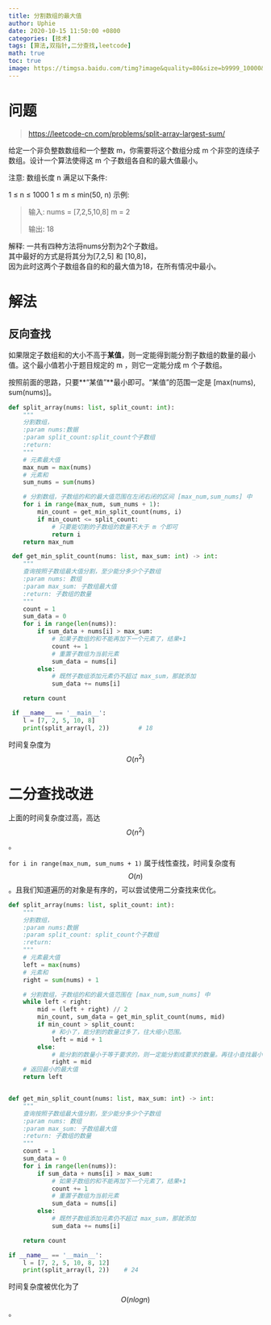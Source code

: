 ```yaml
---
title: 分割数组的最大值
author: Uphie
date: 2020-10-15 11:50:00 +0800
categories: [技术]
tags: [算法,双指针,二分查找,leetcode]
math: true
toc: true
image: https://timgsa.baidu.com/timg?image&quality=80&size=b9999_10000&sec=1602754876602&di=97a8d9f2f5893a8d53753866be1dda33&imgtype=0&src=http%3A%2F%2Fdingyue.nosdn.127.net%2F20uyiMkCHZeie1tvjHC4WxtQZBXxHdveHeM2eXOdmQR741544596430075compressflag.jpeg
---
```


# 问题

> https://leetcode-cn.com/problems/split-array-largest-sum/

给定一个非负整数数组和一个整数 m，你需要将这个数组分成 m 个非空的连续子数组。设计一个算法使得这 m 个子数组各自和的最大值最小。

注意:
数组长度 n 满足以下条件:

1 ≤ n ≤ 1000
1 ≤ m ≤ min(50, n)
示例:
> 输入:
> nums = [7,2,5,10,8]
> m = 2
>
> 输出:
> 18

解释:
一共有四种方法将nums分割为2个子数组。\
其中最好的方式是将其分为[7,2,5] 和 [10,8]，\
因为此时这两个子数组各自的和的最大值为18，在所有情况中最小。

# 解法

## 反向查找

如果限定子数组和的大小不高于**某值**，则一定能得到能分割子数组的数量的最小值。这个最小值若小于题目规定的 m ，则它一定能分成 m 个子数组。

按照前面的思路，只要**“某值”**最小即可。“某值”的范围一定是 [max(nums), sum(nums)]。

```python
def split_array(nums: list, split_count: int):
    """
    分割数组，
    :param nums:数据
    :param split_count:split_count个子数组
    :return:
    """
    # 元素最大值
    max_num = max(nums)
    # 元素和
    sum_nums = sum(nums)

    # 分割数组，子数组的和的最大值范围在左闭右闭的区间 [max_num,sum_nums] 中
    for i in range(max_num, sum_nums + 1):
        min_count = get_min_split_count(nums, i)
        if min_count <= split_count:
            # 只要能切割的子数组的数量不大于 m 个即可
            return i
    return max_num

 def get_min_split_count(nums: list, max_sum: int) -> int:
    """
    查询按照子数组最大值分割，至少能分多少个子数组
    :param nums: 数组
    :param max_sum: 子数组最大值
    :return: 子数组的数量
    """
    count = 1
    sum_data = 0
    for i in range(len(nums)):
        if sum_data + nums[i] > max_sum:
            # 如果子数组的和不能再加下一个元素了，结果+1
            count += 1
            # 重置子数组为当前元素
            sum_data = nums[i]
        else:
            # 既然子数组添加元素仍不超过 max_sum，那就添加
            sum_data += nums[i]

    return count

 if __name__ == '__main__':
    l = [7, 2, 5, 10, 8]
    print(split_array(l, 2))        # 18
```

时间复杂度为 $$O(n^2)$$

# 二分查找改进

上面的时间复杂度过高，高达 $$O(n^2)$$。

`for i in range(max_num, sum_nums + 1)` 属于线性查找，时间复杂度有 $$O(n)$$。且我们知道遍历的对象是有序的，可以尝试使用二分查找来优化。

```python
def split_array(nums: list, split_count: int):
    """
    分割数组，
    :param nums:数据
    :param split_count: split_count个子数组
    :return:
    """
    # 元素最大值
    left = max(nums)
    # 元素和
    right = sum(nums) + 1

    # 分割数组，子数组的和的最大值范围在 [max_num,sum_nums] 中
    while left < right:
        mid = (left + right) // 2
        min_count, sum_data = get_min_split_count(nums, mid)
        if min_count > split_count:
            # 和小了，能分割的数量过多了，往大缩小范围。
            left = mid + 1
        else:
            # 能分割的数量小于等于要求的，则一定能分割成要求的数量。再往小查找最小的子数组的和。往小缩小范围。
            right = mid
    # 返回最小的最大值
    return left


def get_min_split_count(nums: list, max_sum: int) -> int:
    """
    查询按照子数组最大值分割，至少能分多少个子数组
    :param nums: 数组
    :param max_sum: 子数组最大值
    :return: 子数组的数量
    """
    count = 1
    sum_data = 0
    for i in range(len(nums)):
        if sum_data + nums[i] > max_sum:
            # 如果子数组的和不能再加下一个元素了，结果+1
            count += 1
            # 重置子数组为当前元素
            sum_data = nums[i]
        else:
            # 既然子数组添加元素仍不超过 max_sum，那就添加
            sum_data += nums[i]

    return count

if __name__ == '__main__':
    l = [7, 2, 5, 10, 8, 12]
    print(split_array(l, 2))    # 24
```

时间复杂度被优化为了 $$O(nlogn)$$。
